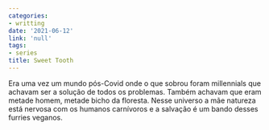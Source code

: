 ```yaml
---
categories:
- writting
date: '2021-06-12'
link: 'null'
tags:
- series
title: Sweet Tooth
---
```


Era uma vez um mundo pós-Covid onde o que sobrou foram millennials que achavam ser a solução de todos os problemas. Também achavam que eram metade homem, metade bicho da floresta. Nesse universo a mãe natureza está nervosa com os humanos carnívoros e a salvação é um bando desses furries veganos.

